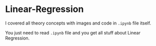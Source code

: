 # Linear-Regression

I covered all theory concepts with images and code in `.ipynb` file itself.

You just need to read `.ipynb` file and you get all stuff about Linear Regression.
